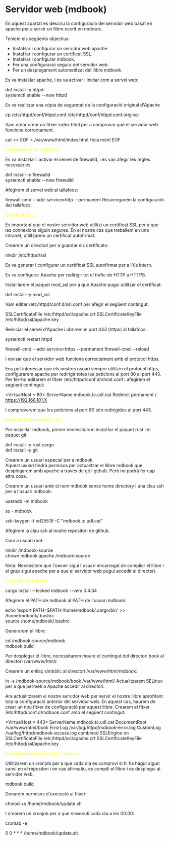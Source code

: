 # Servidor web (mdbook)
En aquest apartat es descriu la configuració del servidor web basat en apache per a servir un llibre escrit en mdbook.

Teniem els següents objectius:
- Instal·lar i configurar un servidor web apache.
- Instal·lar i configurar un certificat SSL.
- Instal·lar i configurar mdbook.
- Fer una configuració segura del servidor web.
- Fer un desplegament automatitzat del llibre mdbook.

Es va instal.lar apache, i es va activar i iniciar com a servei web:

dnf install -y httpd  
systemctl enable --now httpd  

Es va realitzar una còpia de seguretat de la configuració original d'Apache

cp /etc/httpd/conf/httpd.conf /etc/httpd/conf/httpd.conf.original  


Vam crear crear un fitxer index.html per a comprovar que el servidor web funciona correctament.

cat << EOF > /var/www/html/index.html
Hola món!
EOF  

<span style="color: yellow;">Configuració del tallafocs </span> 

Es va instal·lar i activar el servei de firewalld, i es van afegir les regles necessàries.

dnf install -y firewalld  
systemctl enable --now firewalld  

Afegirem el servei web al tallafocs:

firewall-cmd --add-service=http --permanent
Recarregarem la configuració del tallafocs:


<span style="color: yellow;">Certificat SSL</span>  

Es important que el nostre servidor web utilitzi un certificat SSL per a que les connexions siguin segures. En el nostre cas que treballem en una intranet, utilitzarem un certificat autofirmat.

Crearem un directori per a guardar els certificats:

mkdir /etc/httpd/ssl

Es va generar i configurar un certificat SSL autofirmat per a l'ús intern. 


Es va configurar Apache per redirigir tot el tràfic de HTTP a HTTPS.

Instal·larem el paquet mod_ssl per a que Apache pugui utilitzar el certificat:

dnf install -y mod_ssl  

Vam editar /etc/httpd/conf.d/ssl.conf per afegir el següent contingut:

SSLCertificateFile /etc/httpd/ssl/apache.crt
SSLCertificateKeyFile /etc/httpd/ssl/apache.key  

Reiniciar el servei d'Apache i obrirem el port 443 (https) al tallafocs:

systemctl restart httpd  

firewall-cmd --add-service=https --permanent
firewall-cmd --reload  

I revisar que el servidor web funciona correctament amb el protocol https.


Ens pot interessar que els nostres usuari sempre utilitzin el protocol https, configurarem apache per redirigir totes les peticions al port 80 al port 443. Per fer-ho editarem el fitxer /etc/httpd/conf.d/vhost.conf i afegirem el següent contingut:

<VirtualHost *:80>
    ServerName mdbook.tc.udl.cat
    Redirect permanent / https://192.168.101.X
</VirtualHost>

I comprovarem que les peticions al port 80 són redirigides al port 443.

<span style="color: yellow;">Instal·lació de mdbook i git</span>

Per instal·lar mdbook, primer necessitarem instal·lar el paquet rust i el paquet git:

dnf install -y rust cargo   
dnf install -y git  

Crearem un usuari especial per a mdbook.  
Aquest usuari tindrà permisos per actualitzar el llibre mdbook que desplegarem amb apache a través de git i github. Però no podrà fer cap altra cosa.

Crearem un usuari amb el nom mdbook sense home directory i una clau ssh per a l'usuari mdbook:

useradd -m mdbook  

su - mdbook  

ssh-keygen -t ed25519 -C "mdbook.tc.udl.cat"


Afegirem la clau ssh al nostre repositori de github.

Com a usuari root:  

mkdir /mdbook-source  
chown mdbook:apache /mdbook-source  

Nota: Necessitem que l'owner sigui l'usuari encarregat de compilar el llibre i el grup sigui apache per a que el servidor web pugui accedir al directori.


<span style="color: yellow;">Instal·larem mdbook</span>

cargo install --locked mdbook --vers 0.4.34  

Afegirem el PATH de mdbook al PATH de l'usuari mdbook:

echo 'export PATH=$PATH:/home/mdbook/.cargo/bin'  >> /home/mdbook/.bashrc  
source /home/mdbook/.bashrc  

Generarem el llibre:

cd /mdbook-source/mdbook<br>
mdbook build  

Per desplegar el llibre, necessitarem moure el contingut del directori book al directori /var/www/html/.

Crearem un enllaç simbòlic al directori /var/www/html/mdbook:

ln -s  /mdbook-source/mdbook/book /var/www/html/
Actualitzarem SELinux per a que permeti a Apache accedir al directori.

Ara actualitzarem el nostre servidor web per servir el nostre llibre aprofitant tota la configuració anterior del servidor web. En aquest cas, haurem de crear un nou fitxer de configuració per aquest llibre. Crearem el fitxer /etc/httpd/conf.d/mdbook.conf amb el següent contingut:

<VirtualHost *:443>
    ServerName mdbook.tc.udl.cat
    DocumentRoot /var/www/html/book
    ErrorLog /var/log/httpd/mdbook-error.log
    CustomLog /var/log/httpd/mdbook-access.log combined
    SSLEngine on
    SSLCertificateFile /etc/httpd/ssl/apache.crt
    SSLCertificateKeyFile /etc/httpd/ssl/apache.key
</VirtualHost>


<span style="color: yellow;">Desplegament automatitzat del llibre</span> 

Utilitzarem un cronjob per a que cada dia es comprovi si hi ha hagut algun canvi en el repositori i en cas afirmatiu, es compili el llibre i es desplegui al servidor web.

mdbook build  

Donarem permisos d'execució al fitxer:

chmod +x /home/mdbook/update.sh  

I crearem un cronjob per a que s'executi cada dia a les 00:00:

crontab -e  

0 0 * * * /home/mdbook/update.sh
